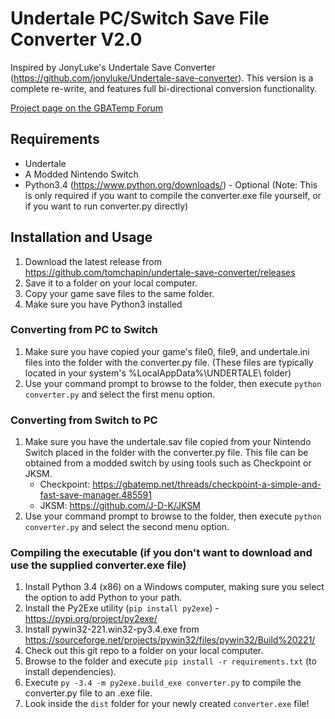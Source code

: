 # Undertale PC/Switch Save File Converter V2.0
Inspired by JonyLuke's Undertale Save Converter (https://github.com/jonyluke/Undertale-save-converter).
This version is a complete re-write, and features full bi-directional conversion functionality.

[Project page on the GBATemp Forum](https://gbatemp.net/threads/undertale-save-game-converter-v2-with-full-bi-directional-pc-switch-conversion-ability.542897/)

## Requirements 
- Undertale
- A Modded Nintendo Switch
- Python3.4 (https://www.python.org/downloads/) - Optional
  (Note: This is only required if you want to compile the converter.exe file yourself, or if you want to run converter.py directly)


## Installation and Usage
1. Download the latest release from https://github.com/tomchapin/undertale-save-converter/releases
2. Save it to a folder on your local computer.
3. Copy your game save files to the same folder.
4. Make sure you have Python3 installed


### Converting from PC to Switch
1. Make sure you have copied your game's file0, file9, and undertale.ini files into the folder with the converter.py file.
   (These files are typically located in your system's %LocalAppData%\UNDERTALE\ folder)
2. Use your command prompt to browse to the folder, then execute `python converter.py` and select the first menu option.


### Converting from Switch to PC
1. Make sure you have the undertale.sav file copied from your Nintendo Switch placed in the folder with the converter.py file.
   This file can be obtained from a modded switch by using tools such as Checkpoint or JKSM.
   - Checkpoint: https://gbatemp.net/threads/checkpoint-a-simple-and-fast-save-manager.485591
   - JKSM: https://github.com/J-D-K/JKSM
2. Use your command prompt to browse to the folder, then execute `python converter.py` and select the second menu option.


### Compiling the executable (if you don't want to download and use the supplied converter.exe file)
1. Install Python 3.4 (x86) on a Windows computer, making sure you select the option to add Python to your path.
2. Install the Py2Exe utility (`pip install py2exe`) - https://pypi.org/project/py2exe/
3. Install pywin32-221.win32-py3.4.exe from https://sourceforge.net/projects/pywin32/files/pywin32/Build%20221/
4. Check out this git repo to a folder on your local computer.
5. Browse to the folder and execute `pip install -r requirements.txt` (to install dependencies).
6. Execute `py -3.4 -m py2exe.build_exe converter.py` to compile the converter.py file to an .exe file.
7. Look inside the `dist` folder for your newly created `converter.exe` file!
